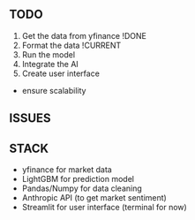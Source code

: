 ## TODO

1. Get the data from yfinance !DONE
2. Format the data !CURRENT
3. Run the model
4. Integrate the AI
5. Create user interface

- ensure scalability

## ISSUES

## STACK 

- yfinance for market data
- LightGBM for prediction model
- Pandas/Numpy for data cleaning
- Anthropic API (to get market sentiment)
- Streamlit for user interface (terminal for now)
